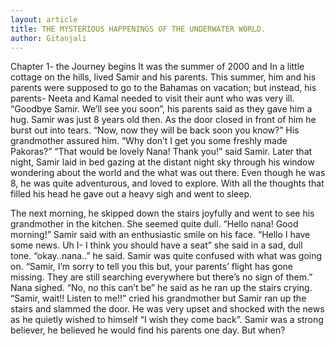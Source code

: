 ```yaml
---
layout: article
title: THE MYSTERIOUS HAPPENINGS OF THE UNDERWATER WORLD.
author: Gitanjali
---
```


Chapter 1- the Journey begins
It was the summer of 2000 and In a little cottage on the hills, lived Samir and his parents. This summer, him and his parents were supposed to go to the Bahamas on vacation; but instead, his parents- Neeta and Kamal needed to visit their aunt who was very ill. “Goodbye Samir. We’ll see you soon”, his parents said as they gave him a hug. Samir was just 8 years old then. As the door closed in front of him he burst out into tears. “Now, now they will be back soon you know?” His grandmother assured him. “Why don’t I get you some freshly made Pakoras?” “That would be lovely Nana! Thank you!” said Samir. Later that night, Samir laid in bed gazing at the distant night sky through his window wondering about the world and the what was out there. Even though he was 8, he was quite adventurous, and loved to explore. With all the thoughts that filled his head he gave out a heavy sigh and went to sleep.

 The next morning, he skipped down the stairs joyfully and went to see his grandmother in the kitchen. She seemed quite dull. “Hello nana! Good morning!” Samir said with an enthusiastic smile on his face. “Hello I have some news. Uh I- I think you should have a seat” she said in a sad, dull tone. “okay..nana..” he said. Samir was quite confused with what was going on. “Samir, I’m sorry to tell you this but, your parents’ flight has gone missing. They are still searching everywhere but there’s no sign of them.” Nana sighed. “No, no this can’t be” he said as he ran up the stairs crying. “Samir, wait!! Listen to me!!” cried his grandmother but Samir ran up the stairs and slammed the door. He was very upset and shocked with the news as he quietly wished to himself “I wish they come back”.  Samir was a strong believer, he believed he would find his parents one day. But when?

